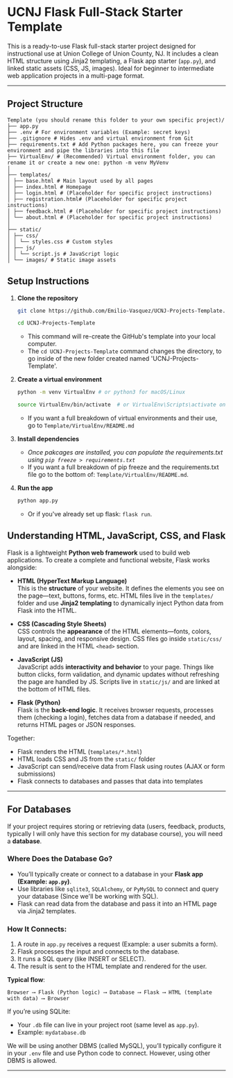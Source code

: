 # **UCNJ Flask Full-Stack Starter Template**

This is a ready-to-use Flask full-stack starter project designed for instructional use at Union College of Union County, NJ. It includes a clean HTML structure using Jinja2 templating, a Flask app starter (`app.py`), and linked static assets (CSS, JS, images). Ideal for beginner to intermediate web application projects in a multi-page format.

---

## **Project Structure**

```
Template (you should rename this folder to your own specific project)/
├── app.py
├── .env # For environment variables (Example: secret keys)
├── .gitignore # Hides .env and virtual environment from Git
├── requirements.txt # Add Python packages here, you can freeze your environment and pipe the libraries into this file
├── VirtualEnv/ # (Recommended) Virtual environment folder, you can rename it or create a new one: python -m venv MyVenv
│
├── templates/
│ ├── base.html # Main layout used by all pages
│ ├── index.html # Homepage
│ ├── login.html # (Placeholder for specific project instructions)
│ ├── registration.html# (Placeholder for specific project instructions)
│ ├── feedback.html # (Placeholder for specific project instructions)
│ └── about.html # (Placeholder for specific project instructions)
│
├── static/
│ ├── css/
│ │ └── styles.css # Custom styles
│ ├── js/
│ │ └── script.js # JavaScript logic
│ └── images/ # Static image assets
```

## **Setup Instructions**

1. **Clone the repository**

   ```bash
   git clone https://github.com/Emilio-Vasquez/UCNJ-Projects-Template.git
   
   cd UCNJ-Projects-Template
   ```

   - This command will re-create the GitHub's template into your local computer.
   - The `cd UCNJ-Projects-Template` command changes the directory, to go inside of the new folder created named 'UCNJ-Projects-Template'.

2. **Create a virtual environment**

   ```bash
   python -m venv VirtualEnv # or python3 for macOS/Linux
   
   source VirtualEnv/bin/activate  # or VirtualEnv\Scripts\activate on Windows
   ```

   - If you want a full breakdown of virtual environments and their use, go to `Template/VirtualEnv/README.md`

3. **Install dependencies**
    - *Once pakcages are installed, you can populate the requirements.txt using `pip freeze > requirements.txt`*
    - If you want a full breakdown of pip freeze and the requirements.txt file go to the bottom of: `Template/VirtualEnv/README.md`.

4. **Run the app**

   ```bash
   python app.py
   ```
   - Or if you've already set up flask: `flask run`.

## **Understanding HTML, JavaScript, CSS, and Flask**

Flask is a lightweight **Python web framework** used to build web applications. To create a complete and functional website, Flask works alongside:

- **HTML (HyperText Markup Language)**  
  This is the **structure** of your website. It defines the elements you see on the page—text, buttons, forms, etc. HTML files live in the `templates/` folder and use **Jinja2 templating** to dynamically inject Python data from Flask into the HTML.

- **CSS (Cascading Style Sheets)**  
  CSS controls the **appearance** of the HTML elements—fonts, colors, layout, spacing, and responsive design. CSS files go inside `static/css/` and are linked in the HTML `<head>` section.

- **JavaScript (JS)**  
  JavaScript adds **interactivity and behavior** to your page. Things like button clicks, form validation, and dynamic updates without refreshing the page are handled by JS. Scripts live in `static/js/` and are linked at the bottom of HTML files.

- **Flask (Python)**  
  Flask is the **back-end logic**. It receives browser requests, processes them (checking a login), fetches data from a database if needed, and returns HTML pages or JSON responses.

Together:
- Flask renders the HTML (`templates/*.html`)
- HTML loads CSS and JS from the `static/` folder
- JavaScript can send/receive data from Flask using routes (AJAX or form submissions)
- Flask connects to databases and passes that data into templates

---

## **For Databases**

If your project requires storing or retrieving data (users, feedback, products, typically I will only have this section for my database course), you will need a **database**.

### Where Does the Database Go?
- You’ll typically create or connect to a database in your **Flask app (Example: `app.py`)**.
- Use libraries like `sqlite3`, `SQLAlchemy`, or `PyMySQL` to connect and query your database (Since we'll be working with SQL).
- Flask can read data from the database and pass it into an HTML page via Jinja2 templates.

### How It Connects:
1. A route in `app.py` receives a request (Example: a user submits a form).
2. Flask processes the input and connects to the database.
3. It runs a SQL query (like INSERT or SELECT).
4. The result is sent to the HTML template and rendered for the user.

**Typical flow**:
```
Browser ⟶ Flask (Python logic) ⟶ Database ⟶ Flask ⟶ HTML (template with data) ⟶ Browser
```

If you’re using SQLite:
- Your `.db` file can live in your project root (same level as `app.py`).
- Example: `mydatabase.db`

We will be using another DBMS (called MySQL), you’ll typically configure it in your `.env` file and use Python code to connect. However, using other DBMS is allowed.

---